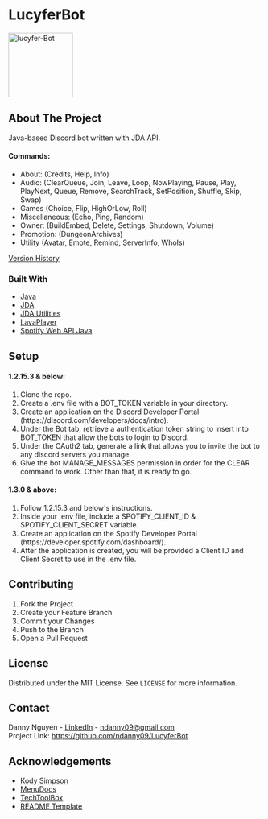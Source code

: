 # LucyferBot

<img src="https://i.ibb.co/QNmmDqW/lucyfer-Bot.png" alt="lucyfer-Bot" width="128" height="128">

## About The Project

Java-based Discord bot written with JDA API.

#### Commands:

- About: (Credits, Help, Info)
- Audio: (ClearQueue, Join, Leave, Loop, NowPlaying, Pause, Play, PlayNext, Queue, Remove, SearchTrack, SetPosition,
  Shuffle, Skip, Swap)
- Games (Choice, Flip, HighOrLow, Roll)
- Miscellaneous: (Echo, Ping, Random)
- Owner: (BuildEmbed, Delete, Settings, Shutdown, Volume)
- Promotion: (DungeonArchives)
- Utility (Avatar, Emote, Remind, ServerInfo, WhoIs)

[Version History](https://ndanny09.github.io/lucyferbot.html)

### Built With

* [Java](https://www.java.com/en/)
* [JDA](https://github.com/DV8FromTheWorld/JDA)
* [JDA Utilities](https://github.com/JDA-Applications/JDA-Utilities)
* [LavaPlayer](https://github.com/sedmelluq/lavaplayer)
* [Spotify Web API Java](https://github.com/spotify-web-api-java/spotify-web-api-java)

## Setup

#### 1.2.15.3 & below:

<ol>
  <li> Clone the repo. </li>
  <li> Create a .env file with a BOT_TOKEN variable in your directory. </li>
  <li> Create an application on the Discord Developer Portal (https://discord.com/developers/docs/intro). </li>
  <li> Under the Bot tab, retrieve a authentication token string to insert into BOT_TOKEN that allow the bots to login to Discord. </li>
  <li> Under the OAuth2 tab, generate a link that allows you to invite the bot to any discord servers you manage. </li>
  <li> Give the bot MANAGE_MESSAGES permission in order for the CLEAR command to work. Other than that, it is ready to go. </li>
</ol>

#### 1.3.0 & above:

<ol>
  <li> Follow 1.2.15.3 and below's instructions.</li>
  <li> Inside your .env file, include a SPOTIFY_CLIENT_ID & SPOTIFY_CLIENT_SECRET variable.</li>
  <li> Create an application on the Spotify Developer Portal (https://developer.spotify.com/dashboard/). </li>
  <li> After the application is created, you will be provided a Client ID and Client Secret to use in the .env file. </li>
</ol>

## Contributing

<ol>
  <li> Fork the Project </li>
  <li> Create your Feature Branch  </li>
  <li> Commit your Changes  </li>
  <li> Push to the Branch  </li>
  <li> Open a Pull Request </li>
</ol>

## License

Distributed under the MIT License. See `LICENSE` for more information.

## Contact

Danny Nguyen - [LinkedIn](https://www.linkedin.com/in/ndanny09/) - ndanny09@gmail.com <br>
Project Link: https://github.com/ndanny09/LucyferBot

## Acknowledgements

* [Kody Simpson](https://www.youtube.com/c/KodySimpson)
* [MenuDocs](https://www.youtube.com/c/MenuDocs)
* [TechToolBox](https://www.youtube.com/c/TechToolboxOfficial)
* [README Template](https://github.com/othneildrew/Best-README-Template#prerequisites)
